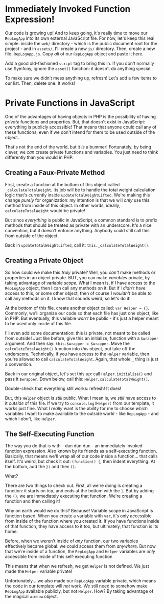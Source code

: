 # Immediately Invoked Function Expression!

Our code is growing up! And to keep going, it's really time to move our `RepLogApp`
into its own external JavaScript file. For now, let's keep this real simple: inside
the `web/` directory - which is the public document root for the project - and in
`assets/`, I'll create a new `js/` directory. Then, create a new file:
`RepLogApp.js`. Copy *all* of our `RepLogApp` object and paste it here.

Add a good old-fashioned `script` tag to bring this in. If you don't normally use
Symfony, ignore the `asset()` function: it doesn't do anything special.

To make sure we didn't mess anything up, refresh! Let's add a few items to our list.
Then, delete one. It works!

# Private Functions in JavaScript

One of the advantages of having objects in PHP is the possibility of having *private*
functions and properties. But, that doesn't exist in JavaScript: everything is publicly
accessible! That means that anyone could call any of these functions, even if we
don't intend for them to be used outside of the object.

That's not the end of the world, but it *is* a bummer! Fortunately, by being clever,
we *can* create private functions and variables. You just need to think differently
than you would in PHP.

## Creating a Faux-Private Method

First, create a function at the bottom of this object called `_calculateTotalWeight`.
Its job will be to handle the total weight calculation logic that's currently inside
`updateTotalWeightLifted`. We're making this change *purely* for organization: my
intention is that we will *only* use this method from inside of this object. In other
words, ideally, `calculateTotalWeight` would be private!

But since *everything* is public in JavaScript, a common standard is to prefix methods
that should be treated as private with an underscore. It's a nice convention, but
it doesn't enforce anything. Anybody could still call this from outside of the object.

Back in `updateTotalWeightLifted`, call it: `this._calculateTotalWeight()`.

## Creating a Private Object

So how could we make this *truly* private? Well, you *can't* make methods or properties
in an object private. BUT, you can make *variables* private, by taking advantage
of variable *scope*. What I mean is, if I have access to the `RepLogApp` object,
then I can call any methods on it. But if I *didn't* have access to this, or some
other object, then of course I *wouldn't* be able to call any methods on it. I know
that sounds weird, so let's do it!

At the bottom of this file, create another object called: `var Helper = {}`. Commonly,
we'll organize our code so that each file has just one object, like in PHP. But
eventually, this variable *won't* be public - it's just a helper meant to be used
only inside of this file.

I'll even add some documentation: this is private, not meant to be called from
outside! Just like before, give this an initialize, function with a `$wrapper` argument.
And then say: `this.$wrapper = $wrapper`. Move the `calculateTotalWeight()` function
into *this* object, but take off the underscore. Technically, if you have access
to the `Helper` variable, then you're allowed to call `calculateTotalWeight`. Again,
that whole `_` thing is just a convention.

Back in our original object, let's set this up: call `Helper.initialize()` and
pass it `$wrapper`. Down below, call this: `Helper.calculateTotalWeight()`.

Double-check that everything still works: refresh! It does!

But, this `Helper` object is *still* public. What I mean is, we *still* have access
to it *outside* of this file. If we try to `console.log(Helper)` from our template,
it works just fine. What I *really* want is the ability for me to choose *which*
variables I want to make available to the outside world - like `RepLogApp` - and
which I *don't*, like `Helper`.

## The Self-Executing Function

The way you do that is with - dun dun dun - an immediately invoked function
expression. Also known by its friends as a self-executing function. Basically, that
means we'll wrap all of our code inside a function... that calls itself. It's weird,
but check it out: `(function() {`, then indent everything. At the bottom, add the
`})` and then `()`.

What?

There are two things to check out. First, all we're doing is creating a function:
it starts on top, and ends at the bottom with the `}`. But by adding the `()`, we
are immediately executing that function. We're creating a function and then calling
it!

Why on earth would we do this? Because! Variable scope in JavaScript is function
based. When you create a variable with `var`, it's only accessible from inside of the
function where you created it. If you have functions inside of that function, they
have access to it too, but ultimately, that function is its home.

Before, when we weren't inside of *any* function, our two variables effectively
became global: we could access them from *anywhere*. But now that we're inside of
a function, the `RepLogApp` and `Helper` variables are *only* accessible from inside
of this self-executing function.

This means that when we refresh, we get `Helper` is not defined. We just made the
`Helper` variable private!

Unfortunately... we also made our `RepLogApp` variable private, which means the code
in our template will *not* work. We still need to somehow make `RepLogApp` available
publicly, but not `Helper`. How? By taking advantage of the magical `window` object.
